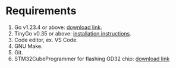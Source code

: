 # Requirements

1. Go v1.23.4 or above: [download link](https://go.dev/doc/install).
2. TinyGo v0.35 or above: [installation instructions](https://tinygo.org/getting-started/install/).
3. Code editor, ex. VS Code.
4. GNU Make.
5. Git.
6. STM32CubeProgrammer for flashing GD32 chip: [download link](https://www.st.com/en/development-tools/stm32cubeprog.html)